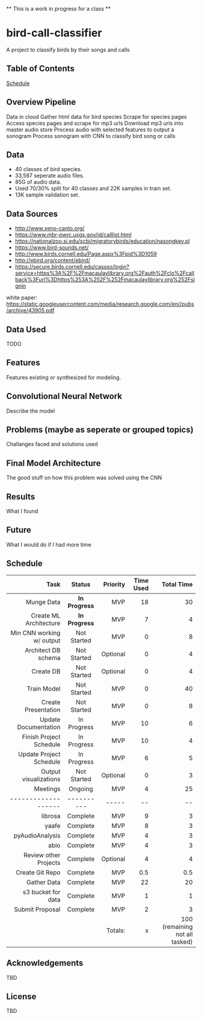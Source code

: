 ** This is a work in progress for a class **

# bird-call-classifier
A project to classify birds by their songs and calls

## Table of Contents

[Schedule](#schedule)


## Overview Pipeline
Data in cloud
Gather html data for bird species
Scrape for species pages
Access species pages and scrape for mp3 urls
Download mp3 urls into master audio store
Process audio with selected features to output a sonogram
Process sonogram with CNN to classify bird song or calls

## Data
- 40 classes of bird species.
- 33,567 seperate audio files.
- 85G of audio data.
- Used 70/30% split for 40 classes and 22K samples in train set.
- 13K sample validation set.


## Data Sources
- http://www.xeno-canto.org/
- https://www.mbr-pwrc.usgs.gov/id/calllist.html
- https://nationalzoo.si.edu/scbi/migratorybirds/education/nasongkey.pl
- https://www.bird-sounds.net/
- http://www.birds.cornell.edu/Page.aspx%3Fpid%3D1059
- http://ebird.org/content/ebird/
- https://secure.birds.cornell.edu/cassso/login?service=https%3A%2F%2Fmacaulaylibrary.org%2Fauth%2Fclo%2Fcallback%3Furl%3Dhttps%253A%252F%252Fmacaulaylibrary.org%252Fsignin

white paper:
https://static.googleusercontent.com/media/research.google.com/en//pubs/archive/43905.pdf

## Data Used
TODO

## Features
Features existing or synthesized for modeling.

## Convolutional Neural Network

Describe the model

## Problems (maybe as seperate or grouped topics)
Challanges faced and solutions used

## Final Model Architecture

The good stuff on how this problem was solved using the CNN

## Results

What I found

## Future

What I would do if I had more time

## Schedule
| Task        | Status           | Priority  | Time Used | Total Time
| -------------:|:-------------:| -----:|-----:|-----:|
| Munge Data                | **In Progress** | MVP     | 18   | 30 |
| Create ML Architecture    | **In Progress** | MVP     | 7   | 4 |
| Min CNN working w/ output | Not Started   | MVP     | 0   |8 |
| Architect DB schema       | Not Started     | Optional| 0   | 4 |
| Create DB                 | Not Started     | Optional| 0   | 4 |
| Train Model               | Not Started     | MVP     | 0   |40 |
| Create Presentation       | Not Started     | MVP     | 0   |8 |
| Update Documentation      | In Progress     | MVP     | 10  |6 |
| Finish Project Schedule   | In Progress     | MVP     | 10  | 4 |
| Update Project Schedule   | In Progress     | MVP     | 6  |5 |
| Output visualizations     | Not Started     | Optional| 0   | 3 |
| Meetings                  | Ongoing         | MVP     | 4   | 25 |
|-------------------        |----------       |-----    |--   |--|
| librosa                   | Complete        | MVP     | 9   | 3 |
| yaafe                     | Complete        | MVP     | 8   | 3 |
| pyAudioAnalysis           | Complete        | MVP     | 4   | 3 |
| abio                      | Complete        | MVP     | 4   | 3 |
| Review other Projects     | Complete        | Optional| 4   |4  |
| Create Git Repo           | Complete        | MVP     | 0.5 | 0.5 |
| Gather Data               | Complete        | MVP     | 22  |20 |
| s3 bucket for data        | Complete        | MVP     | 1 | 1 |
| Submit Proposal           | Complete        | MVP     | 2   | 3 |
|                           |                 | Totals: | x   |  100 (remaining not all tasked)|


## Acknowledgements
TBD

## License
TBD
